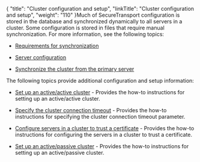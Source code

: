 {
    "title": "Cluster configuration and setup",
    "linkTitle": "Cluster configuration and setup",
    "weight": "110"
}Much of SecureTransport configuration is stored in the database and synchronized dynamically to all servers in a cluster. Some configuration is stored in files that require manual synchronization. For more information, see the following topics:

-   [Requirements for synchronization](../c_st_managestandardcluster/c_st_standard_cluster_synchronization)
-   [Server configuration](../../operations_menu/c_st_serverconfiguration)
-   [Synchronize the cluster from the primary server](../c_st_managestandardcluster/c_st_standard_cluster_synchronization)

The following topics provide additional configuration and setup information:

-   [Set up an active/active cluster](t_st_setup_active-active_cluster) - Provides the how-to instructions for setting up an active/active cluster.
-   [Specify the cluster connection timeout](t_st_specify_cluster_connection_timeout) - Provides the how-to instructions for specifying the cluster connection timeout parameter.
-   [Configure servers in a cluster to trust a certificate](t_st_configure_servers_cluste_trust_certificate) - Provides the how-to instructions for configuring the servers in a cluster to trust a certificate.
-   [Set up an active/passive cluster](t_st_setup_active-passive_cluster) - Provides the how-to instructions for setting up an active/passive cluster.
